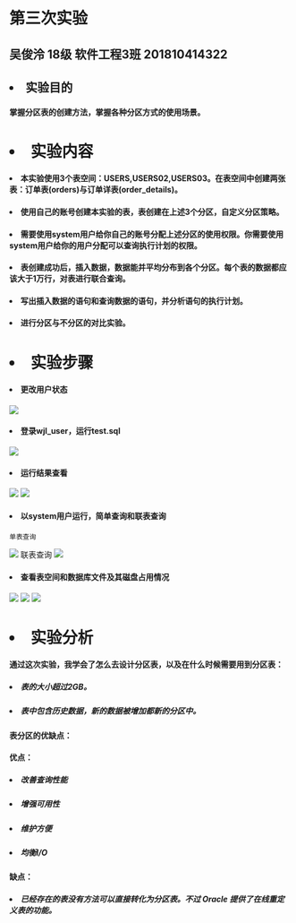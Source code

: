# 第三次实验
## 吴俊泠 18级 软件工程3班 201810414322

## <li>实验目的
#### 掌握分区表的创建方法，掌握各种分区方式的使用场景。

# <li>实验内容
#### <li>本实验使用3个表空间：USERS,USERS02,USERS03。在表空间中创建两张表：订单表(orders)与订单详表(order_details)。
#### <li>使用自己的账号创建本实验的表，表创建在上述3个分区，自定义分区策略。
#### <li>需要使用system用户给你自己的账号分配上述分区的使用权限。你需要使用system用户给你的用户分配可以查询执行计划的权限。
#### <li>表创建成功后，插入数据，数据能并平均分布到各个分区。每个表的数据都应该大于1万行，对表进行联合查询。
#### <li>写出插入数据的语句和查询数据的语句，并分析语句的执行计划。
#### <li>进行分区与不分区的对比实验。

# <li>实验步骤
#### <li>更改用户状态
![](1.png)
#### <li>登录wjl_user，运行test.sql
![](2.png)
#### <li>运行结果查看
![](3.png)
![](4.png)
#### <li>以system用户运行，简单查询和联表查询
    单表查询
![](5.png)
    联表查询
![](6.png)
#### <li>查看表空间和数据库文件及其磁盘占用情况
![](7.png)
![](8.png)
![](9.png)

# <li>实验分析
#### 通过这次实验，我学会了怎么去设计分区表，以及在什么时候需要用到分区表：
##### <li>表的大小超过2GB。
##### <li>表中包含历史数据，新的数据被增加都新的分区中。
#### 表分区的优缺点：
#### 优点：
##### <li>改善查询性能
##### <li>增强可用性
##### <li>维护方便
##### <li>均衡I/O
#### 缺点：
##### <li>已经存在的表没有方法可以直接转化为分区表。不过 Oracle 提供了在线重定义表的功能。